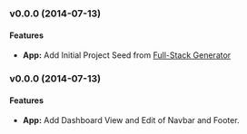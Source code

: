<a name="v0.0.0"></a>
### v0.0.0 (2014-07-13)


#### Features

* **App:** Add Initial Project Seed from [Full-Stack Generator](https://github.com/DaftMonk/generator-angular-fullstack/blob/master/CHANGELOG.md#v202-2014-07-02)

<a name="v0.0.1"></a>
### v0.0.0 (2014-07-13)


#### Features

* **App:** Add Dashboard View and Edit of Navbar and Footer.
